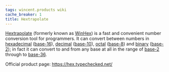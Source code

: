 ```yaml
---
tags: wincent.products wiki
cache_breaker: 1
title: Hextrapolate
---
```


[Hextrapolate](/wiki/Hextrapolate) (formerly known as [WinHex](/wiki/WinHex)) is a fast and convenient number conversion tool for programmers. It can convert between numbers in [hexadecimal](/wiki/hexadecimal) ([base-16](/wiki/base-16)), [decimal](/wiki/decimal) ([base-10](/wiki/base-10)), [octal](/wiki/octal) ([base-8](/wiki/base-8)) and [binary](/wiki/binary) ([base-2](/wiki/base-2)); in fact it can convert to and from any base at all in the range of [base-2](/wiki/base-2) through to [base-36](/wiki/base-36).

Official product page: <https://hex.typechecked.net/>
